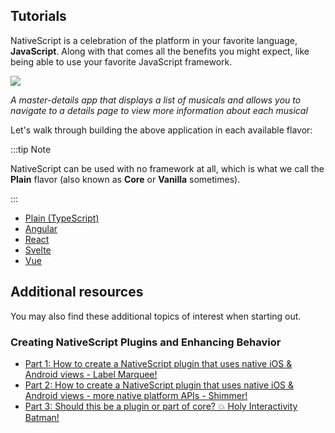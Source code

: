 ## Tutorials

NativeScript is a celebration of the platform in your favorite language, **JavaScript**. Along with that comes all the benefits you might expect, like being able to use your favorite JavaScript framework.

<img src="/assets/images/tutorial/tutorial-example-app-preview.png" style="margin: 0 auto; max-height: 500px;">

<div class="text-center mx-auto" style="max-width: 700px;">

_A master-details app that displays a list of musicals and allows you to navigate to a details page to view more information about each musical_

</div>

Let's walk through building the above application in each available flavor:

:::tip Note

NativeScript can be used with no framework at all, which is what we call the **Plain** flavor (also known as **Core** or **Vanilla** sometimes).

:::

- [Plain (TypeScript)](./plain.md)
- [Angular](./angular.md)
- [React](./react.md)
- [Svelte](./svelte.md)
- [Vue](./vue.md)

## Additional resources

You may also find these additional topics of interest when starting out.

### Creating NativeScript Plugins and Enhancing Behavior

- [Part 1: How to create a NativeScript plugin that uses native iOS & Android views - Label Marquee!](https://blog.nativescript.org/create-a-custom-view-plugin-marquee-label)
- [Part 2: How to create a NativeScript plugin that uses native iOS & Android views - more native platform APIs - Shimmer!](https://blog.nativescript.org/create-a-custom-view-plugin-shimmer)
- [Part 3: Should this be a plugin or part of core? 💥 Holy Interactivity Batman!](https://blog.nativescript.org/create-a-custom-view-plugin-touch-effects)

